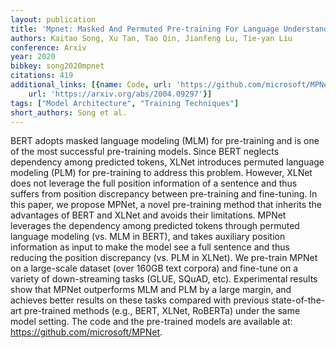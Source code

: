 ```yaml
---
layout: publication
title: 'Mpnet: Masked And Permuted Pre-training For Language Understanding'
authors: Kaitao Song, Xu Tan, Tao Qin, Jianfeng Lu, Tie-yan Liu
conference: Arxiv
year: 2020
bibkey: song2020mpnet
citations: 419
additional_links: [{name: Code, url: 'https://github.com/microsoft/MPNet'}, {name: Paper,
    url: 'https://arxiv.org/abs/2004.09297'}]
tags: ["Model Architecture", "Training Techniques"]
short_authors: Song et al.
---
```

BERT adopts masked language modeling (MLM) for pre-training and is one of the
most successful pre-training models. Since BERT neglects dependency among
predicted tokens, XLNet introduces permuted language modeling (PLM) for
pre-training to address this problem. However, XLNet does not leverage the full
position information of a sentence and thus suffers from position discrepancy
between pre-training and fine-tuning. In this paper, we propose MPNet, a novel
pre-training method that inherits the advantages of BERT and XLNet and avoids
their limitations. MPNet leverages the dependency among predicted tokens
through permuted language modeling (vs. MLM in BERT), and takes auxiliary
position information as input to make the model see a full sentence and thus
reducing the position discrepancy (vs. PLM in XLNet). We pre-train MPNet on a
large-scale dataset (over 160GB text corpora) and fine-tune on a variety of
down-streaming tasks (GLUE, SQuAD, etc). Experimental results show that MPNet
outperforms MLM and PLM by a large margin, and achieves better results on these
tasks compared with previous state-of-the-art pre-trained methods (e.g., BERT,
XLNet, RoBERTa) under the same model setting. The code and the pre-trained
models are available at: https://github.com/microsoft/MPNet.